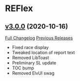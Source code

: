 # REFlex

## [v3.0.0](https://github.com/AcidWeb/REFlex/tree/v3.0.0) (2020-10-16)
[Full Changelog](https://github.com/AcidWeb/REFlex/compare/v2.7.5...v3.0.0) [Previous Releases](https://github.com/AcidWeb/REFlex/releases)

- Fixed race display  
- Tweaked location of report text  
- Removed LibToast  
- Preliminary SL update  
- TOC bump  
- Removed ElvUI swag  
